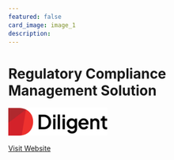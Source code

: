 ```yaml
---
featured: false
card_image: image_1
description: 
---
```


# Regulatory Compliance Management Solution
<img src="image_1" alt="Logo" style="max-width: 200px; height: auto;">

<a href="https://www.diligent.com/solutions/regulatory-compliance-management">Visit Website</a>  


